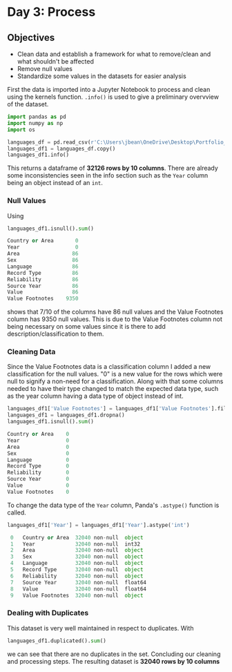 # Day 3: Process
## Objectives
* Clean data and establish a framework for what to remove/clean and what shouldn't be affected
* Remove null values
* Standardize some values in the datasets for easier analysis

First the data is imported into a Jupyter Notebook to process and clean using the kernels function. ```.info()``` is used to give a preliminary overvview of the dataset.

```python
import pandas as pd
import numpy as np
import os

languages_df = pd.read_csv(r'C:\Users\jbean\OneDrive\Desktop\Portfolio_Projects\Year_In_Code\Week_2_Languages\Week_2_Data\raw_UNdata_languages.csv')
languages_df1 = languages_df.copy()
languages_df1.info()
```

This returns a dataframe of **32126 rows by 10 columns**. There are already some inconsistencies seen in the info section such as the ```Year``` column being an object instead of an ```int```.
### Null Values
Using 
```python
languages_df1.isnull().sum()
```
```python
Country or Area       0
Year                  0
Area                 86
Sex                  86
Language             86
Record Type          86
Reliability          86
Source Year          86
Value                86
Value Footnotes    9350
```
shows that 7/10 of the columns have 86 null values and the Value Footnotes column has 9350 null values. This is due to the Value Footnotes column not being necessary on some values since it is there to add description/classification to them. 


### Cleaning Data
Since the Value Footnotes data is a classification column I added a new classification for the null values. "0" is a new value for the rows which were null to signify a non-need for a classification. Along with that some columns needed to have their type changed to match the expected data type, such as the year column having a data type of object instead of int.
```python
languages_df1['Value Footnotes'] = languages_df1['Value Footnotes'].fillna(0)
languages_df1 = languages_df1.dropna()
languages_df1.isnull().sum()

```
```python
Country or Area    0
Year               0
Area               0
Sex                0
Language           0
Record Type        0
Reliability        0
Source Year        0
Value              0
Value Footnotes    0
```

To change the data type of the ```Year``` column, Panda's ```.astype()``` function is called.
```python
languages_df1['Year'] = languages_df1['Year'].astype('int')
```
```python
 0   Country or Area  32040 non-null  object 
 1   Year             32040 non-null  int32  
 2   Area             32040 non-null  object 
 3   Sex              32040 non-null  object 
 4   Language         32040 non-null  object 
 5   Record Type      32040 non-null  object 
 6   Reliability      32040 non-null  object 
 7   Source Year      32040 non-null  float64
 8   Value            32040 non-null  float64
 9   Value Footnotes  32040 non-null  object
```

### Dealing with Duplicates
This dataset is very well maintained in respect to duplicates. With
```python
languages_df1.duplicated().sum()
```
 we can see that there are no duplicates in the set. Concluding our cleaning and processing steps. The resulting dataset is **32040 rows by 10 columns**


